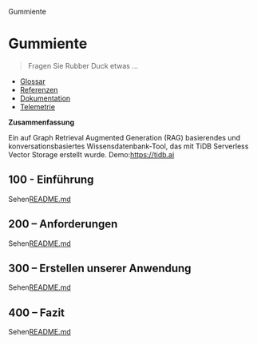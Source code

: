 Gummiente

# Gummiente

> Fragen Sie Rubber Duck etwas ...

-   [Glossar](./GLOSSARY.md)
-   [Referenzen](./REFERENCES.md)
-   [Dokumentation](./DOCUMENTATION.md)
-   [Telemetrie](./TELEMETRY.md)

**Zusammenfassung**

Ein auf Graph Retrieval Augmented Generation (RAG) basierendes und konversationsbasiertes Wissensdatenbank-Tool, das mit TiDB Serverless Vector Storage erstellt wurde. Demo:<https://tidb.ai>

## 100 - Einführung

Sehen[README.md](./100/README.md)

## 200 – Anforderungen

Sehen[README.md](./200/README.md)

## 300 – Erstellen unserer Anwendung

Sehen[README.md](./300/README.md)

## 400 – Fazit

Sehen[README.md](./400/README.md)

